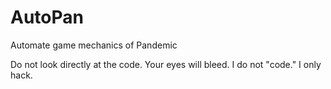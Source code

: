 # AutoPan
Automate game mechanics of Pandemic

Do not look directly at the code. Your eyes will bleed. I do not "code." I only hack.
